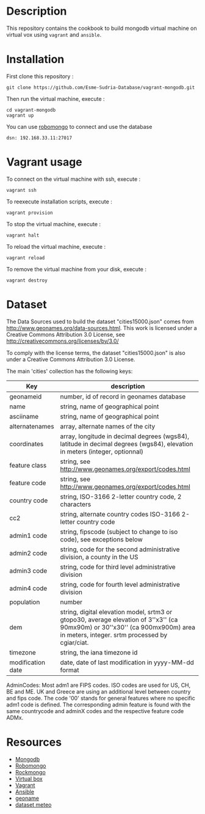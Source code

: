 Description
============

This repository contains the cookbook to build mongodb virtual machine on
virtual vox using ``vagrant`` and ``ansible``.

Installation
=============

First clone this repository :

    git clone https://github.com/Esme-Sudria-Database/vagrant-mongodb.git

Then run the virtual machine, execute :

    cd vagrant-mongodb
    vagrant up

You can use [robomongo](https://robomongo.org/) to connect and use the database

```
dsn: 192.168.33.11:27017
```

Vagrant usage
==============

To connect on the virtual machine with ssh, execute :

    vagrant ssh

To reexecute installation scripts, execute :

    vagrant provision

To stop the virtual machine, execute :

    vagrant halt

To reload the virtual machine, execute :

    vagrant reload

To remove the virtual machine from your disk, execute :

    vagrant destroy

Dataset
=======
The Data Sources used to build the dataset "cities15000.json" comes from http://www.geonames.org/data-sources.html. This work is licensed under a Creative Commons Attribution 3.0 License, see http://creativecommons.org/licenses/by/3.0/

To comply with the license terms, the dataset "cities15000.json" is also under a Creative Commons Attribution 3.0 License.

The main 'cities' collection has the following keys:

Key | description
------------------|------------------
geonameid         | number, id of record in geonames database
name              | string, name of geographical point
asciiname         | string, name of geographical point
alternatenames    | array, alternate names of the city
coordinates       | array, longitude in decimal degrees (wgs84), latitude in decimal degrees (wgs84), elevation in meters (integer, optionnal)
feature class     | string, see http://www.geonames.org/export/codes.html
feature code      | string, see http://www.geonames.org/export/codes.html
country code      | string, ISO-3166 2-letter country code, 2 characters
cc2               | string, alternate country codes ISO-3166 2-letter country code
admin1 code       | string, fipscode (subject to change to iso code), see exceptions below
admin2 code       | string, code for the second administrative division, a county in the US
admin3 code       | string, code for third level administrative division
admin4 code       | string, code for fourth level administrative division
population        | number
dem               | string, digital elevation model, srtm3 or gtopo30, average elevation of 3''x3'' (ca 90mx90m) or 30''x30'' (ca 900mx900m) area in meters, integer. srtm processed by cgiar/ciat.
timezone          | string, the iana timezone id
modification date | date, date of last modification in yyyy-MM-dd format


AdminCodes:
Most adm1 are FIPS codes. ISO codes are used for US, CH, BE and ME. UK and Greece are using an additional level between country and fips code. The code '00' stands for general features where no specific adm1    code is defined.
The corresponding admin feature is found with the same countrycode and adminX codes and the respective feature code ADMx.




Resources
=========

* [Mongodb](https://www.mongodb.org/)
* [Robomongo](https://robomongo.org)
* [Rockmongo](http://rockmongo.com/)
* [Virtual box](https://www.virtualbox.org/)
* [Vagrant](https://www.vagrantup.com/)
* [Ansible](http://www.ansible.com/)
* [geoname](http://www.geonames.org/)
* [dataset meteo](https://www.ncei.noaa.gov/data/global-hourly/access/)
